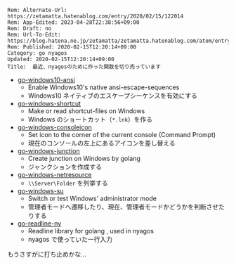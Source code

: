 ```header
Rem: Alternate-Url: https://zetamatta.hatenablog.com/entry/2020/02/15/122014
Rem: App-Edited: 2023-04-28T22:38:56+09:00
Rem: Draft: no
Rem: Url-To-Edit: https://blog.hatena.ne.jp/zetamatta/zetamatta.hatenablog.com/atom/entry/26006613506270817
Rem: Published: 2020-02-15T12:20:14+09:00
Category: go nyagos
Updated: 2020-02-15T12:20:14+09:00
Title:  最近、nyagosのために作った関数を切り売っています
```
* [go-windows10-ansi](https://github.com/zetamatta/go-windows10-ansi)
    * Enable Windows10's native ansi-escape-sequences
    * Windows10 ネイティブのエスケープシーケンスを有効にする
* [go-windows-shortcut](https://github.com/zetamatta/go-windows-shortcut)
    * Make or read shortcut-files on Windows
    * Windows のショートカット（`*.lnk`）を作る
* [go-windows-consoleicon](https://github.com/zetamatta/go-windows-consoleicon)
    * Set icon to the corner of the current console (Command Prompt)
    * 現在のコンソールの左上にあるアイコンを差し替える
* [go-windows-junction](https://github.com/zetamatta/go-windows-junction)
    * Create junction on Windows by golang
    * ジャンクションを作成する
* [go-windows-netresource](https://github.com/zetamatta/go-windows-netresource)
    * `\\Server\Folder` を列挙する
* [go-windows-su](https://github.com/zetamatta/go-windows-su)
    * Switch or test Windows' administrator mode
    * 管理者モードへ遷移したり、現在、管理者モードかどうかを判断させたりする
* [go-readline-ny](https://github.com/zetamatta/go-readline-ny)
    * Readline library for golang , used in nyagos
    * nyagos で使っていた一行入力

もうさすがに打ち止めかな…
